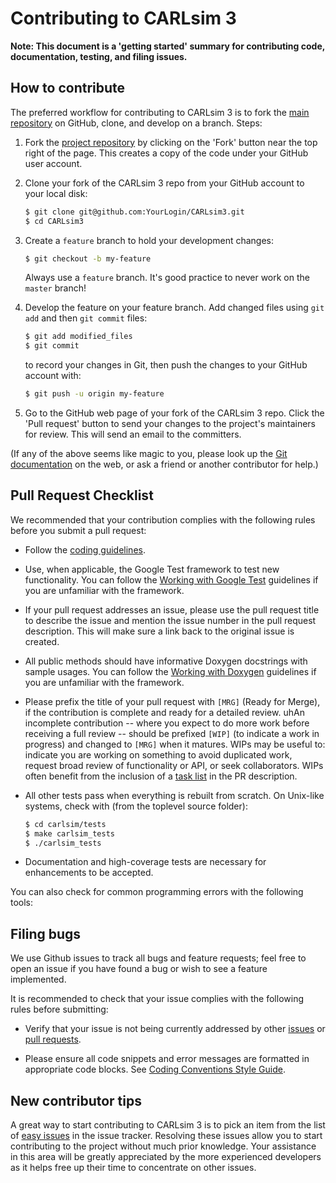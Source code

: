 
Contributing to CARLsim 3
=========================

**Note: This document is a 'getting started' summary for contributing code,
documentation, testing, and filing issues.**

How to contribute
-----------------

The preferred workflow for contributing to CARLsim 3 is to fork the
[main repository](https://github.com/UCI_CARL/CARLsim3) on
GitHub, clone, and develop on a branch. Steps:

1. Fork the [project repository](https://github.com/UCI_CARL/CARLsim3)
   by clicking on the 'Fork' button near the top right of the page. This creates
   a copy of the code under your GitHub user account.

2. Clone your fork of the CARLsim 3 repo from your GitHub account to your local disk:

   ```bash
   $ git clone git@github.com:YourLogin/CARLsim3.git
   $ cd CARLsim3
   ```

3. Create a ``feature`` branch to hold your development changes:

   ```bash
   $ git checkout -b my-feature
   ```

   Always use a ``feature`` branch. It's good practice to never work on the ``master`` branch!

4. Develop the feature on your feature branch. Add changed files using ``git add`` and then ``git commit`` files:

   ```bash
   $ git add modified_files
   $ git commit
   ```

   to record your changes in Git, then push the changes to your GitHub account with:

   ```bash
   $ git push -u origin my-feature
   ```

5. Go to the GitHub web page of your fork of the CARLsim 3 repo.
Click the 'Pull request' button to send your changes to the project's maintainers for
review. This will send an email to the committers.

(If any of the above seems like magic to you, please look up the
[Git documentation](https://git-scm.com/documentation) on the web, or ask a friend or another contributor for help.)

Pull Request Checklist
----------------------

We recommended that your contribution complies with the
following rules before you submit a pull request:

-  Follow the
   [coding guidelines](https://github.com/UCI-CARL/CARLsim3/wiki/Coding-Conventions-Style-Guide).

-  Use, when applicable, the Google Test framework to test new functionality.
   You can follow the [Working with Google Test](https://github.com/UCI-CARL/CARLsim3/wiki/Working-with-Google-Test)
   guidelines if you are unfamiliar with the framework.
   
-  If your pull request addresses an issue, please use the pull request title
   to describe the issue and mention the issue number in the pull request description.
   This will make sure a link back to the original issue is created.

-  All public methods should have informative Doxygen docstrings with sample usages.
   You can follow the [Working with Doxygen](https://github.com/UCI-CARL/CARLsim3/wiki/Working-with-Doxygen)
   guidelines if you are unfamiliar with the framework.

-  Please prefix the title of your pull request with `[MRG]` (Ready for
   Merge), if the contribution is complete and ready for a detailed review.
   uhAn incomplete contribution -- where you expect to do more work before
   receiving a full review -- should be prefixed `[WIP]` (to indicate a work
   in progress) and changed to `[MRG]` when it matures. WIPs may be useful
   to: indicate you are working on something to avoid duplicated work,
   request broad review of functionality or API, or seek collaborators.
   WIPs often benefit from the inclusion of a
   [task list](https://github.com/blog/1375-task-lists-in-gfm-issues-pulls-comments)
   in the PR description.

-  All other tests pass when everything is rebuilt from scratch. On
   Unix-like systems, check with (from the toplevel source folder):

      ```bash
      $ cd carlsim/tests
      $ make carlsim_tests
      $ ./carlsim_tests
      ```

-  Documentation and high-coverage tests are necessary for enhancements
   to be accepted.

You can also check for common programming errors with the following
tools:


Filing bugs
-----------
We use Github issues to track all bugs and feature requests; feel free to
open an issue if you have found a bug or wish to see a feature implemented.

It is recommended to check that your issue complies with the
following rules before submitting:

-  Verify that your issue is not being currently addressed by other
   [issues](https://github.com/UCI_CARL/CARLsim3/issues?q=)
   or [pull requests](https://github.com/UCI_CARL/CARLsim3/pulls?q=).

-  Please ensure all code snippets and error messages are formatted in
   appropriate code blocks.
   See [Coding Conventions Style Guide](https://github.com/UCI-CARL/CARLsim3/wiki/Coding-Conventions-Style-Guide).

New contributor tips
--------------------

A great way to start contributing to CARLsim 3 is to pick an item
from the list of [easy issues](https://github.com/UCI_CARL/CARLsim3/issues?labels=easy)
in the issue tracker. Resolving these issues allow you to start
contributing to the project without much prior knowledge. Your
assistance in this area will be greatly appreciated by the more
experienced developers as it helps free up their time to concentrate on
other issues.
